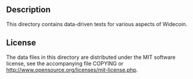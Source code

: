Description
------------

This directory contains data-driven tests for various aspects of Widecoin.

License
--------

The data files in this directory are distributed under the MIT software
license, see the accompanying file COPYING or
http://www.opensource.org/licenses/mit-license.php.

